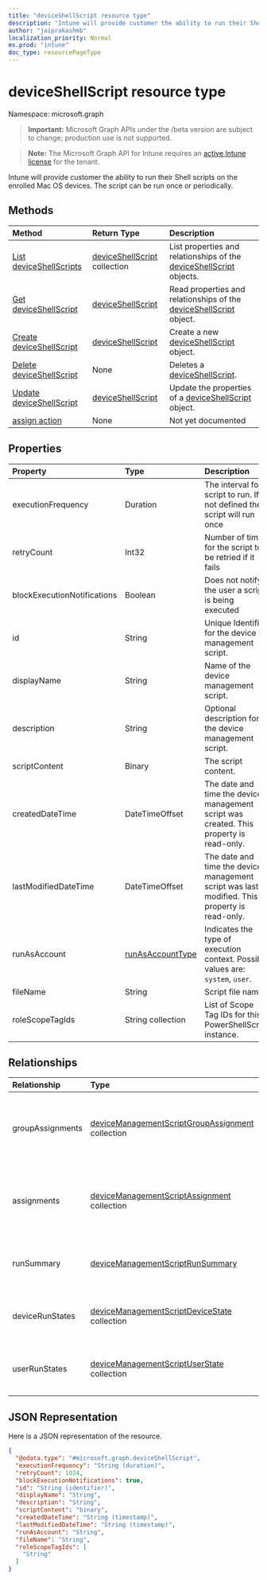 ```yaml
---
title: "deviceShellScript resource type"
description: "Intune will provide customer the ability to run their Shell scripts on the enrolled Mac OS devices. The script can be run once or periodically."
author: "jaiprakashmb"
localization_priority: Normal
ms.prod: "intune"
doc_type: resourcePageType
---
```


# deviceShellScript resource type

Namespace: microsoft.graph

> **Important:** Microsoft Graph APIs under the /beta version are subject to change; production use is not supported.

> **Note:** The Microsoft Graph API for Intune requires an [active Intune license](https://go.microsoft.com/fwlink/?linkid=839381) for the tenant.

Intune will provide customer the ability to run their Shell scripts on the enrolled Mac OS devices. The script can be run once or periodically.

## Methods
|Method|Return Type|Description|
|:---|:---|:---|
|[List deviceShellScripts](../api/intune-devices-deviceshellscript-list.md)|[deviceShellScript](../resources/intune-devices-deviceshellscript.md) collection|List properties and relationships of the [deviceShellScript](../resources/intune-devices-deviceshellscript.md) objects.|
|[Get deviceShellScript](../api/intune-devices-deviceshellscript-get.md)|[deviceShellScript](../resources/intune-devices-deviceshellscript.md)|Read properties and relationships of the [deviceShellScript](../resources/intune-devices-deviceshellscript.md) object.|
|[Create deviceShellScript](../api/intune-devices-deviceshellscript-create.md)|[deviceShellScript](../resources/intune-devices-deviceshellscript.md)|Create a new [deviceShellScript](../resources/intune-devices-deviceshellscript.md) object.|
|[Delete deviceShellScript](../api/intune-devices-deviceshellscript-delete.md)|None|Deletes a [deviceShellScript](../resources/intune-devices-deviceshellscript.md).|
|[Update deviceShellScript](../api/intune-devices-deviceshellscript-update.md)|[deviceShellScript](../resources/intune-devices-deviceshellscript.md)|Update the properties of a [deviceShellScript](../resources/intune-devices-deviceshellscript.md) object.|
|[assign action](../api/intune-devices-deviceshellscript-assign.md)|None|Not yet documented|

## Properties
|Property|Type|Description|
|:---|:---|:---|
|executionFrequency|Duration|The interval for script to run. If not defined the script will run once|
|retryCount|Int32|Number of times for the script to be retried if it fails|
|blockExecutionNotifications|Boolean|Does not notify the user a script is being executed|
|id|String|Unique Identifier for the device management script.|
|displayName|String|Name of the device management script.|
|description|String|Optional description for the device management script.|
|scriptContent|Binary|The script content.|
|createdDateTime|DateTimeOffset|The date and time the device management script was created. This property is read-only.|
|lastModifiedDateTime|DateTimeOffset|The date and time the device management script was last modified. This property is read-only.|
|runAsAccount|[runAsAccountType](../resources/intune-shared-runasaccounttype.md)|Indicates the type of execution context. Possible values are: `system`, `user`.|
|fileName|String|Script file name.|
|roleScopeTagIds|String collection|List of Scope Tag IDs for this PowerShellScript instance.|

## Relationships
|Relationship|Type|Description|
|:---|:---|:---|
|groupAssignments|[deviceManagementScriptGroupAssignment](../resources/intune-devices-devicemanagementscriptgroupassignment.md) collection|The list of group assignments for the device management script.|
|assignments|[deviceManagementScriptAssignment](../resources/intune-devices-devicemanagementscriptassignment.md) collection|The list of group assignments for the device management script.|
|runSummary|[deviceManagementScriptRunSummary](../resources/intune-devices-devicemanagementscriptrunsummary.md)|Run summary for device management script.|
|deviceRunStates|[deviceManagementScriptDeviceState](../resources/intune-devices-devicemanagementscriptdevicestate.md) collection|List of run states for this script across all devices.|
|userRunStates|[deviceManagementScriptUserState](../resources/intune-devices-devicemanagementscriptuserstate.md) collection|List of run states for this script across all users.|

## JSON Representation
Here is a JSON representation of the resource.
<!-- {
  "blockType": "resource",
  "keyProperty": "id",
  "@odata.type": "microsoft.graph.deviceShellScript"
}
-->
``` json
{
  "@odata.type": "#microsoft.graph.deviceShellScript",
  "executionFrequency": "String (duration)",
  "retryCount": 1024,
  "blockExecutionNotifications": true,
  "id": "String (identifier)",
  "displayName": "String",
  "description": "String",
  "scriptContent": "binary",
  "createdDateTime": "String (timestamp)",
  "lastModifiedDateTime": "String (timestamp)",
  "runAsAccount": "String",
  "fileName": "String",
  "roleScopeTagIds": [
    "String"
  ]
}
```
